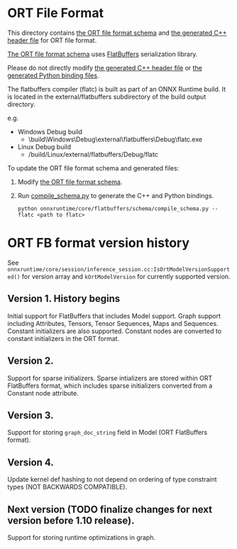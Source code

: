 # ORT File Format
This directory contains [the ORT file format schema](ort.fbs) and [the generated C++ header file](ort.fbs.h) for ORT file format.

[The ORT file format schema](ort.fbs) uses [FlatBuffers](https://github.com/google/flatbuffers) serialization library.

Please do not directly modify [the generated C++ header file](ort.fbs.h) or [the generated Python binding files](../ort_flatbuffers_py).

The flatbuffers compiler (flatc) is built as part of an ONNX Runtime build. It is located in the external/flatbuffers subdirectory of the build output directory.

e.g.
  - Windows Debug build
    - \build\Windows\Debug\external\flatbuffers\Debug\flatc.exe
  - Linux Debug build
    - /build/Linux/external/flatbuffers/Debug/flatc

To update the ORT file format schema and generated files:
1. Modify [the ORT file format schema](ort.fbs).
2. Run [compile_schema.py](./compile_schema.py) to generate the C++ and Python bindings.

    ```
    python onnxruntime/core/flatbuffers/schema/compile_schema.py --flatc <path to flatc>
    ```

# ORT FB format version history
See `onnxruntime/core/session/inference_session.cc:IsOrtModelVersionSupported()` for version array and `kOrtModelVersion` for currently supported version.

## Version 1. History begins
Initial support for FlatBuffers that includes Model support. Graph support including Attributes, Tensors, Tensor Sequences, Maps and Sequences. Constant initializers are also supported. Constant nodes are converted to constant initializers in the ORT format.

## Version 2.
Support for sparse initializers. Sparse intializers are stored within ORT FlatBuffers format, which includes sparse initializers converted from a Constant node attribute.

## Version 3.
Support for storing `graph_doc_string` field in Model (ORT FlatBuffers format).

## Version 4.
Update kernel def hashing to not depend on ordering of type constraint types (NOT BACKWARDS COMPATIBLE).

## Next version (TODO finalize changes for next version before 1.10 release).
Support for storing runtime optimizations in graph.
